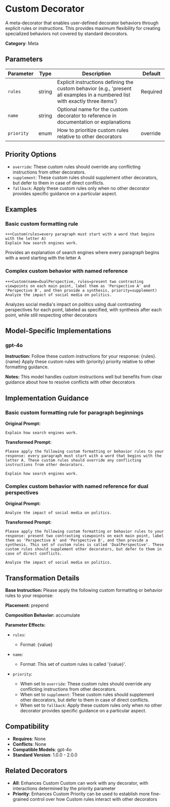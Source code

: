 # Custom Decorator

A meta-decorator that enables user-defined decorator behaviors through explicit rules or instructions. This provides maximum flexibility for creating specialized behaviors not covered by standard decorators.

**Category**: Meta

## Parameters

| Parameter | Type | Description | Default |
|-----------|------|-------------|--------|
| `rules` | string | Explicit instructions defining the custom behavior (e.g., 'present all examples in a numbered list with exactly three items') | Required |
| `name` | string | Optional name for the custom decorator to reference in documentation or explanations |  |
| `priority` | enum | How to prioritize custom rules relative to other decorators | override |

## Priority Options

- `override`: These custom rules should override any conflicting instructions from other decorators.
- `supplement`: These custom rules should supplement other decorators, but defer to them in case of direct conflicts.
- `fallback`: Apply these custom rules only when no other decorator provides specific guidance on a particular aspect.

## Examples

### Basic custom formatting rule

```
+++Custom(rules=every paragraph must start with a word that begins with the letter A)
Explain how search engines work.
```

Provides an explanation of search engines where every paragraph begins with a word starting with the letter A

### Complex custom behavior with named reference

```
+++Custom(name=DualPerspective, rules=present two contrasting viewpoints on each main point, label them as 'Perspective A' and 'Perspective B', and then provide a synthesis, priority=supplement)
Analyze the impact of social media on politics.
```

Analyzes social media's impact on politics using dual contrasting perspectives for each point, labeled as specified, with synthesis after each point, while still respecting other decorators

## Model-Specific Implementations

### gpt-4o

**Instruction:** Follow these custom instructions for your response: {rules}. {name} Apply these custom rules with {priority} priority relative to other formatting guidance.

**Notes:** This model handles custom instructions well but benefits from clear guidance about how to resolve conflicts with other decorators


## Implementation Guidance

### Basic custom formatting rule for paragraph beginnings

**Original Prompt:**
```
Explain how search engines work.
```

**Transformed Prompt:**
```
Please apply the following custom formatting or behavior rules to your response: every paragraph must start with a word that begins with the letter A. These custom rules should override any conflicting instructions from other decorators.

Explain how search engines work.
```

### Complex custom behavior with named reference for dual perspectives

**Original Prompt:**
```
Analyze the impact of social media on politics.
```

**Transformed Prompt:**
```
Please apply the following custom formatting or behavior rules to your response: present two contrasting viewpoints on each main point, label them as 'Perspective A' and 'Perspective B', and then provide a synthesis. This set of custom rules is called 'DualPerspective'. These custom rules should supplement other decorators, but defer to them in case of direct conflicts.

Analyze the impact of social media on politics.
```

## Transformation Details

**Base Instruction:** Please apply the following custom formatting or behavior rules to your response:

**Placement:** prepend

**Composition Behavior:** accumulate

**Parameter Effects:**

- `rules`:
  - Format: {value}

- `name`:
  - Format: This set of custom rules is called '{value}'.

- `priority`:
  - When set to `override`: These custom rules should override any conflicting instructions from other decorators.
  - When set to `supplement`: These custom rules should supplement other decorators, but defer to them in case of direct conflicts.
  - When set to `fallback`: Apply these custom rules only when no other decorator provides specific guidance on a particular aspect.

## Compatibility

- **Requires**: None
- **Conflicts**: None
- **Compatible Models**: gpt-4o
- **Standard Version**: 1.0.0 - 2.0.0

## Related Decorators

- **All**: Enhances Custom Custom can work with any decorator, with interactions determined by the priority parameter
- **Priority**: Enhances Custom Priority can be used to establish more fine-grained control over how Custom rules interact with other decorators
